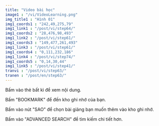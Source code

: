 ```yaml
---
title: "Video bài học"
image1 : "/vi/VideoLearning.png"
img_title1 : "Hình 01"
img1_coords1 : "242,49,275,79"
img1_link1 : "/post/vi/step64/"
img1_coords2 : "28,476,98,493"
img1_link2 : "/post/vi/step61/"
img1_coords3 : "149,477,261,493"
img1_link3 : "/post/vi/step61/"
img1_coords4 : "0,111,232,186"
img1_link4 : "/post/vi/step74/"
img1_coords5 : "0,14,30,44"
img1_link5 : "/post/vi/step41/"
tranvi : "/post/vi/step63/"
tranen : "/post/en/step63/"
---
```

Bấm vào thẻ bất kì để xem nội dung.

Bấm "BOOKMARK" để đến kho ghi nhớ của bạn. 

Bấm vào nút "SAO" để chọn bài giảng bạn muốn thêm vào kho ghi nhớ.

Bấm vào "ADVANCED SEARCH" để tìm kiếm chi tiết hơn.